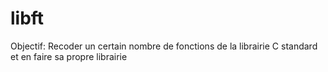 # libft

Objectif:
Recoder un certain nombre de fonctions de la librairie C standard et en faire sa propre librairie
